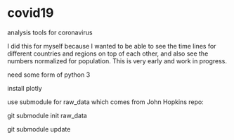 # covid19
analysis tools for coronavirus

I did this for myself because I wanted to be able to see the time lines for different countries and regions on top of each other, and also see the numbers normalized for population.  This is very early and work in progress.

need some form of python 3

install plotly

use submodule for raw_data which comes from John Hopkins repo:

git submodule init raw_data

git submodule update
